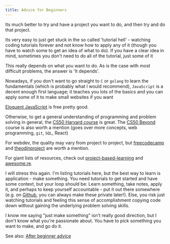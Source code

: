 ```yaml
---
title: Advice for Beginners
---
```


Its much better to try and have a project you want to do, and then try and do that project.

Its very easy to just get stuck in the so called 'tutorial hell' - watching coding tutorials forever and not know how to apply any of it (though you have to watch some to get an idea of what to do). If you have a clear idea in mind, sometimes you don't need to do all of the tutorial, just some of it

This really depends on what you want to do. As is the case with most difficult problems, the answer is 'It depends'.

Nowadays, if you don't want to go straight to `C` or `golang` to learn the fundamentals (which is probably what I would recommend), `JavaScript` is a decent enough first language; it teaches you lots of the basics and you can apply some of it to make small websites if you want

[Eloquent JavaScript](https://eloquentjavascript.net/) is free pretty good.

Otherwise, to get a general understanding of programming and problem solving in general, the [CS50 Harvard course](https://www.youtube.com/watch?v=y62zj9ozPOM&list=PLhQjrBD2T3828ZVcVzEIhsHVgjANGZveu) is great. The [CS50 Beyond](https://www.youtube.com/playlist?list=PLhQjrBD2T381Q6R1jRxgXknYO7VuTYPBI) course is also worth a mention (goes over more concepts, web programming, `git`, `SQL`, React)

For webdev, the quality may vary from project to project, but [freecodecamp](https://www.freecodecamp.org/) and [theodinproject](https://www.theodinproject.com/) are worth a mention.

For giant lists of resources, check out [project-based-learning](https://github.com/tuvtran/project-based-learning) and [awesome.re](https://github.com/sindresorhus/awesome#contents).

I will stress this again. I'm listing tutorials here, but the best way to learn is application - make something. You need tutorials to get started and have some context, but your loop should be: Learn something, take notes, apply it, and perhaps to keep yourself accountable - put it out there somewhere (e.g. on [Github](https://github.com/), you can always make these private later!). Else, you risk just watching tutorials and feeling this sense of accomplishment copying code down without gaining the underlying problem solving skills.

I know me saying "just make something" isn't really good direction, but I don't know what you're passionate about. You have to pick something you want to make, and go do it.

See also: [After beginner advice](./../beginner_plus/)
